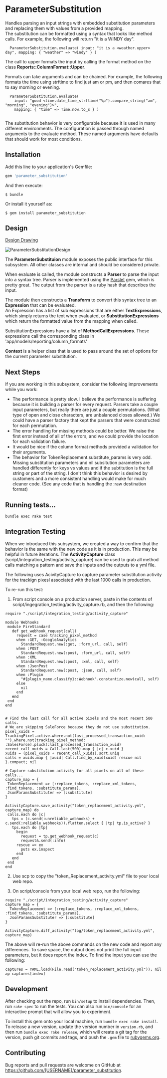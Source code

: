 # ParameterSubstitution

Handles parsing an input strings with embedded substitution parameters and replacing them with values from a provided mapping.  
The substitution can be formatted using a syntax that looks like method calls.  For example, the following will return "it is a WINDY day".

```
  ParameterSubstitution.evaluate( input: "it is a <weather.upper> day", mapping: { "weather" => "windy" } )
```

The call to upper formats the input by calling the format method on the class **Reports::ColumnFormat::Upper**.

Formats can take arguments and can be chained.  For example, the following formats the time using strftime to find just am or pm, and then comares that to say morning or evening.

```
  ParameterSubstitution.evaluate( 
    input: "good <time.date_time_strftime("%p").compare_string("am", "morning", "evening")>", 
    mapping: { "time" => Time.now.to_s } )
  
```    

The substitution behavior is very configurable because it is used in many different environments.  The configuration is passed through named arguments to the evaluate method.  These named arguments have defaults that should work for most conditions.


## Installation

Add this line to your application's Gemfile:

```ruby
gem 'parameter_substitution'
```

And then execute:

    $ bundle

Or install it yourself as:

    $ gem install parameter_substitution


## Design

[Design Drawing](https://docs.google.com/drawings/d/1A1nQVw_oh0dfN52pHNX19NtuEB5RY7RpM6Fv9bToGV4/edit)

![ParameterSubstitutionDesign](./parameter_subsitution_design.png)

The **ParameterSubstituion** module exposes the public interface for this subsystem.  All other classes are internal and should be considered private.
  
When evaluate is called, the module constructs a **Parser** to parse the input into a syntax tree.  Parser is implemented using the 
[Parslet](http://kschiess.github.io/parslet/) gem, which is pretty great.   The output from the parser is a ruby hash that describes the input.
  
The module then constructs a **Transform** to convert this syntax tree to an **Expression** that can be evaluated.  
An Expression has a list of sub expressions that are either **TextExpressions**, which simply returns the text when evaluated, or **SubstitutionExpressions** which return the formatted value from the mapping when called.  
    
SubstitutionExpressions have a list of **MethodCallExpressions**.   These expressions call the corresponding class in 'app/models/reporting/column_formats'  

**Context** is a helper class that is used to pass around the set of options for the current parameter substitution.  

## Next Steps

If you are working in this subsystem, consider the following improvements while you work:

 * The performance is pretty slow.  I believe the performance is suffering because it is building a parser for every request. Parsers take a couple input parameters, but really there are just a couple permutations.  (What type of open and close characters, are unbalanced closes allowed.)  We could have a parser factory that kept the parsers that were constructed for each permutation.
 * The error handling for missing methods could be better.  We raise the first error instead of all of the errors, and we could provide the location for each validation failure.
 * It would be nice if the column format methods provided a validation for their arguments.
 * The behavior for TokenReplacement.substitute_params is very odd.  Missing substitution parameters and nil subsitution parameters are handled differently for keys vs values and if the subtitution is the full string or part of the string.  I don't think this behavior is desired by customers and a more consistent handling would make for much cleaner code.  (See any code that is handling the :raw destination format)

## Running tests...
```
bundle exec rake test
```
## Integration Testing
When we introduced this subsystem, we created a way to confirm that the behavior is the same with the new code as it is in production.
This may be helpful in future iterations.  The **ActivityCapture** class (script/integration_testing/activity_capture) can be used to grab all method calls matching a pattern and save the inputs and the outputs to a yml file.
   
The following uses AcivityCapture to capture parameter substitution activity for the trackign pixesl associated with the last 1000 calls in production. 
 
To re-run this test:
 
1) From script console on a production server, paste in the contents of script/ingegration_testing/activity_capture.rb, and then the following:
 
 ```
require "./script/integration_testing/activity_capture"

module Webhooks
  module FireStandard
    def get_webhook_request(call)      
      request = case tracking_pixel_method
      when :GET, :GoogleAnalytics
        StandardRequest.new(:get, :form_url, call, self)
      when :POST
        StandardRequest.new(:post, :form_url, call, self)
      when :XML
        StandardRequest.new(:post, :xml, call, self)
      when :JsonPost
        StandardRequest.new(:post, :json, call, self)
      when :Plugin
        "#{plugin_name.classify}::Webhook".constantize.new(call, self)
      else
        nil
      end
    end
  end
end


# Find the last call for all active pixels and the most recent 500 calls.  
# We are skipping SaleForce because they do not use substitution.
pixel_xuids = TrackingPixel.active.where.not(last_processed_transaction_xuid: "").where.not(tracking_pixel_method: :SalesForce).pluck(:last_processed_transaction_xuid)
recent_call_xuids = Call.last(500).map { |c| c.xuid }
xuids = (pixel_xuids + recent_call_xuids).sort.uniq  
calls = xuids.map { |xuid| Call.find_by_xuid(xuid) rescue nil }.compact; nil

# Capture substitution activity for all pixels on all of these calls... 
capture_map = {
  TokenReplacement => [:replace_tokens, :replace_xml_tokens, :find_tokens, :substitute_params],
  JsonParamsSubstituter => [:substitute]
}

ActivityCapture.save_activity("token_replacement_activity.yml", capture_map) do
  calls.each do |c|
    tps = (c.send(:unreliable_webhooks) + c.send(:reliable_webhooks)).flatten.select { |tp| tp.is_active? }
    tps.each do |tp|
      begin
        request = tp.get_webhook_request(c)
        request&.send(:info)
      rescue => ex
        puts ex.inspect
      end
    end
  end
end

```

2) Use scp to copy the "token_Replacement_activity.yml" file to your local web repo.

3) On script/console from your local web repo, run the following:
 
```
require "./script/integration_testing/activity_capture"
capture_map = {
  TokenReplacement => [:replace_tokens, :replace_xml_tokens, :find_tokens, :substitute_params],
  JsonParamsSubstituter => [:substitute]
}

ActivityCapture.diff_activity("log/token_replacement_activity.yml", capture_map)
```

The above will re-run the above commands on the new code and report any differences.  To save space, the output does not print the full input parameters, but it does report the index.  To find the input you can use the following:

```
captures = YAML.load(File.read("token_replacement_activity.yml")); nil
ap captures[index]
```

## Development

After checking out the repo, run `bin/setup` to install dependencies. Then, run `rake spec` to run the tests. You can also run `bin/console` for an interactive prompt that will allow you to experiment.

To install this gem onto your local machine, run `bundle exec rake install`. To release a new version, update the version number in `version.rb`, and then run `bundle exec rake release`, which will create a git tag for the version, push git commits and tags, and push the `.gem` file to [rubygems.org](https://rubygems.org).

## Contributing

Bug reports and pull requests are welcome on GitHub at https://github.com/[USERNAME]/parameter_substitution.
